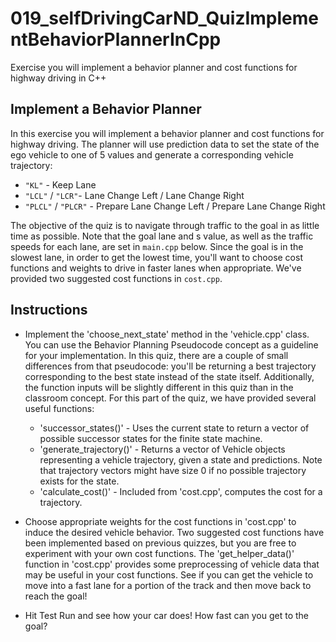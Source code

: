 # 019_selfDrivingCarND_QuizImplementBehaviorPlannerInCpp

Exercise you will implement a behavior planner and cost functions for highway driving in C++

## Implement a Behavior Planner
In this exercise you will implement a behavior planner and cost functions for highway driving. The planner will use prediction data to set the state of the ego vehicle to one of 5 values and generate a corresponding vehicle trajectory:

- `"KL"` - Keep Lane
- `"LCL"` / `"LCR"`- Lane Change Left / Lane Change Right
- `"PLCL"` / `"PLCR"` - Prepare Lane Change Left / Prepare Lane Change Right

The objective of the quiz is to navigate through traffic to the goal in as little time as possible. Note that the goal lane and s value, as well as the traffic speeds for each lane, are set in `main.cpp` below. Since the goal is in the slowest lane, in order to get the lowest time, you'll want to choose cost functions and weights to drive in faster lanes when appropriate. We've provided two suggested cost functions in `cost.cpp`.

## Instructions
- Implement the 'choose_next_state' method in the 'vehicle.cpp' class. You can use the Behavior Planning Pseudocode concept as a guideline for your implementation. In this quiz, there are a couple of small differences from that pseudocode: you'll be returning a best trajectory corresponding to the best state instead of the state itself. Additionally, the function inputs will be slightly different in this quiz than in the classroom concept. For this part of the quiz, we have provided several useful functions:
  - 'successor_states()' - Uses the current state to return a vector of possible successor states for the finite state machine.
  - 'generate_trajectory()' - Returns a vector of Vehicle objects representing a vehicle trajectory, given a state and predictions. Note that trajectory vectors might have size 0 if no possible trajectory exists for the state.
  - 'calculate_cost()' - Included from 'cost.cpp', computes the cost for a trajectory.

- Choose appropriate weights for the cost functions in 'cost.cpp' to induce the desired vehicle behavior. Two suggested cost functions have been implemented based on previous quizzes, but you are free to experiment with your own cost functions. The 'get_helper_data()' function in 'cost.cpp' provides some preprocessing of vehicle data that may be useful in your cost functions. See if you can get the vehicle to move into a fast lane for a portion of the track and then move back to reach the goal!
- Hit Test Run and see how your car does! How fast can you get to the goal?


